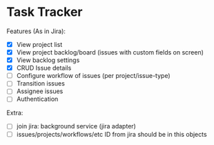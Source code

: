 # Task Tracker


Features (As in Jira):
- [x] View project list
- [x] View project backlog/board (issues with custom fields on screen)
- [x] View backlog settings
- [x] CRUD Issue details
- [ ] Configure workflow of issues (per project/issue-type)
- [ ] Transition issues
- [ ] Assignee issues
- [ ] Authentication

Extra:
- [ ] join jira: background service (jira adapter)
- [ ] issues/projects/workflows/etc ID from jira should be in this objects

